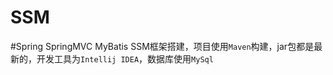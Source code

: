 SSM
=======
#Spring SpringMVC MyBatis 
        SSM框架搭建，项目使用`Maven`构建，jar包都是最新的，开发工具为`Intellij IDEA`，数据库使用`MySql`
